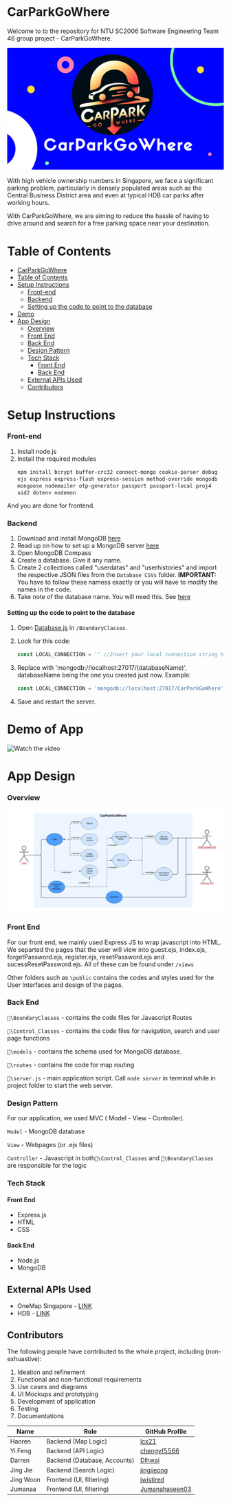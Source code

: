 # CarParkGoWhere

Welcome to to the repository for NTU SC2006 Software Engineering Team 46 group project - CarParkGoWhere.

![CarParkGoWhere](CarparkGoWhere.png)

With high vehicle ownership numbers in Singapore, we face a significant parking problem, particularly in densely populated areas such as the Central Business District area and even at typical HDB car parks after working hours. 

With CarParkGoWhere, we are aiming to reduce the hassle of having to drive around and search for a free parking space near your destination.

# Table of Contents
- [CarParkGoWhere](#carparkgowhere)
- [Table of Contents](#table-of-contents)
- [Setup Instructions](#setup-instructions)
	- [Front-end](#front-end)
	- [Backend](#backend)
	- [Setting up the code to point to the database](#setting-up-the-code-to-point-to-the-database)
- [Demo](#Demo-of-App)
- [App Design](#app-design)
	- [Overview](#overview)
	- [Front End](#front-end-1)
	- [Back End](#back-end)
	- [Design Pattern](#design-pattern)
	- [Tech Stack](#tech-stack)
		- [Front End](#front-end-2)
		- [Back End](#back-end-1)
	- [External APIs Used](#external-apis-used)
	- [Contributors](#contributors)

# Setup Instructions

### Front-end
1. Install node.js
2. Install the required modules
	```
	npm install bcrypt buffer-crc32 connect-mongo cookie-parser debug ejs express express-flash express-session method-override mongodb mongoose nodemailer otp-generator passport passport-local proj4 uid2 dotenv nodemon
	```
And you are done for frontend.

### Backend
1. Download and install MongoDB [here](https://www.mongodb.com/try/download/community)
2. Read up on how to set up a MongoDB server [here](https://medium.com/@almusawihashim/a-production-guide-on-self-hosting-mongodb-573969732eaa)
3. Open MongoDB Compass
4. Create a database. Give it any name.
5. Create 2 collections called "userdatas" and "userhistories" and import the respective JSON files from the `Database CSVs` folder. 
**IMPORTANT:** You have to follow these namess exactly or you will have to modify the names in the code.
6. Take note of the database name. You will need this. See [here](#setting-up-the-code-to-point-to-the-database)

#### Setting up the code to point to the database
1. Open [Database.js](#SC2006%20Project/BoundaryClasses/Database.js) in `/BoundaryClasses`.
2. Look for this code:
	```javascript
	const LOCAL_CONNECTION = '' //Insert your local connection string here
	```

3. Replace with 'mongodb://localhost:27017/(databaseName)', databaseName being the one you created just now.
   Example:
	```javascript
	const LOCAL_CONNECTION = 'mongodb://localhost:27017/CarParkGoWhere' //Insert your local connection string here
	```
4. Save and restart the server.

# Demo of App

![Watch the video]([https://raw.githubusercontent.com/jwistired/SC2006_CarParGoWhere/blob/main/Demo.mp4](https://github.com/jwistired/SC2006_CarParkGoWhere/blob/main/Demo.mp4))


# App Design
### Overview
![UseCaseDiagram](usecasediagram.jpg)

### Front End
For our front end, we mainly used Express JS to wrap javascript into HTML. We separted the pages that the user will view into guest.ejs, index.ejs, forgetPassword.ejs, register.ejs, resetPassword.ejs and sucessResetPassword.ejs. All of these can be found under `/views`

Other folders such as `\public` contains the codes and styles used for the User Interfaces and design of the pages.

### Back End

`📁\BoundaryClasses` - contains the code files for Javascript Routes

`📁\Control_Classes` - contains the code files for navigation, search and user page functions

`📁\models` - contains the schema used for MongoDB database.

`📁\routes` - contains the code for map routing

`📁\server.js` - main application script. Call `node server` in terminal while in project folder to start the web server.

### Design Pattern

For our application, we used MVC ( Model - View - Controller).

`Model` - MongoDB database

`View` - Webpages (or .ejs files)

`Controller` - Javascript in both`📁\Control_Classes` and `📁\BoundaryClasses` are responsible for the logic

### Tech Stack
#### Front End
- Express.js
- HTML
- CSS

#### Back End
- Node.js
- MongoDB


## External APIs Used
- OneMap Singapore - [LINK](https://www.onemap.gov.sg/apidocs/)
- HDB - [LINK](https://data.gov.sg/collections/148/view)


## Contributors
The following people have contributed to the whole project, including (non-exhuastive):

1) Ideation and refinement
2) Functional and non-functional requirements
3) Use cases and diagrams
4) UI Mockups and prototyping
5) Development of application
6) Testing
7) Documentations

| Name           | Role           | GitHub Profile                          |
|----------------|----------------|-----------------------------------------|
| Haoren       |  Backend (Map Logic)    | [lcx21](https://github.com/Icx21)   |
| Yi Feng    | Backend (API Logic)     | [chengyf5566 ](https://github.com/chengyf5566) |
| Darren  | Backend (Database, Accounts)| [Dlhwai](https://github.com/Dlhwai) |
| Jing Jie  | Backend (Search Logic)| [jingjieong](https://github.com/jingjieong) |
| Jing Woon  | Frontend (UI, filtering)| [jwistired](https://github.com/jswistird) |
| Jumanaa  | Frontend (UI, filtering)| [Jumanahaseen03](https://github.com/Jumanahaseen03) |
